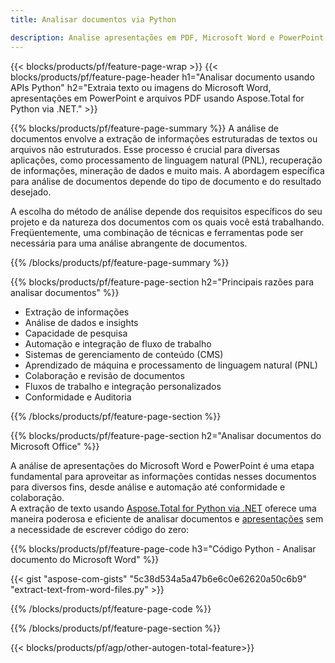 ```yaml
---
title: Analisar documentos via Python 

description: Analise apresentações em PDF, Microsoft Word e PowerPoint por meio de seu aplicativo Python. Extraia texto ou imagens com facilidade.
---
```


{{< blocks/products/pf/feature-page-wrap >}}
{{< blocks/products/pf/feature-page-header h1="Analisar documento usando APIs Python" h2="Extraia texto ou imagens do Microsoft Word, apresentações em PowerPoint e arquivos PDF usando Aspose.Total for Python via .NET." >}}

{{% blocks/products/pf/feature-page-summary %}}
A análise de documentos envolve a extração de informações estruturadas de textos ou arquivos não estruturados. Esse processo é crucial para diversas aplicações, como processamento de linguagem natural (PNL), recuperação de informações, mineração de dados e muito mais. A abordagem específica para análise de documentos depende do tipo de documento e do resultado desejado. <br />

A escolha do método de análise depende dos requisitos específicos do seu projeto e da natureza dos documentos com os quais você está trabalhando. Freqüentemente, uma combinação de técnicas e ferramentas pode ser necessária para uma análise abrangente de documentos.

{{% /blocks/products/pf/feature-page-summary  %}}

{{% blocks/products/pf/feature-page-section  h2="Principais razões para analisar documentos" %}}

- Extração de informações
- Análise de dados e insights
- Capacidade de pesquisa
- Automação e integração de fluxo de trabalho
- Sistemas de gerenciamento de conteúdo (CMS)
- Aprendizado de máquina e processamento de linguagem natural (PNL)
- Colaboração e revisão de documentos
- Fluxos de trabalho e integração personalizados
- Conformidade e Auditoria

{{% /blocks/products/pf/feature-page-section %}}

{{% blocks/products/pf/feature-page-section  h2="Analisar documentos do Microsoft Office" %}}

A análise de apresentações do Microsoft Word e PowerPoint é uma etapa fundamental para aproveitar as informações contidas nesses documentos para diversos fins, desde análise e automação até conformidade e colaboração.<br />
A extração de texto usando [Aspose.Total for Python via .NET](https://products.aspose.com/total/python-net/) oferece uma maneira poderosa e eficiente de analisar documentos e [apresentações](https://products.aspose.com/total/pt/python-net/parse/powerpoint/) sem a necessidade de escrever código do zero:<br />

{{% blocks/products/pf/feature-page-code h3="Código Python - Analisar documento do Microsoft Word" %}}

{{< gist "aspose-com-gists" "5c38d534a5a47b6e6c0e62620a50c6b9" "extract-text-from-word-files.py" >}}

{{% /blocks/products/pf/feature-page-code  %}}

{{% /blocks/products/pf/feature-page-section %}}

{{< blocks/products/pf/agp/other-autogen-total-feature>}}